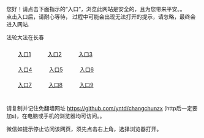 您好！请点击下面指示的“入口”，浏览此网站是安全的，且为您带来平安。。 <br/>
点击入口后，请耐心等待， 过程中可能会出现无法打开的提示，请忽略，最终会进入网站. </br>

法轮大法在长春<br/>
<div style="padding:10px"><a style="margin:20px" target="_blank" href="https://du7dqxkpyappk.cloudfront.net/2Qpsp?yacwwzty" id="ccLink1" rel="nofollow">入口1</a> <a target="_blank" style="margin:20px" href="https://d2sepfgfgudiqu.cloudfront.net/2Qpsp?sigvlu" id="ccLink2" rel="nofollow">入口2</a> <a style="margin:20px" target="_blank" href="https://d2ixf6ceefxg9f.cloudfront.net/2Qpsp?omrtngey" id="ccLink3" rel="nofollow">入口3</a></div>

<div style="padding:10px" ><a style="margin:20px" target="_blank" href="https://du7dqxkpyappk.cloudfront.net/2Qpsp?yacwwzty" id="ccLink4" rel="nofollow">入口4</a> <a style="margin:20px" href="https://d2sepfgfgudiqu.cloudfront.net/2Qpsp?sigvlu" target="_blank" id="ccLink5" rel="nofollow">入口5</a> <a style="margin:20px" href="https://d2ixf6ceefxg9f.cloudfront.net/2Qpsp?omrtngey" target="_blank" id="ccLink6" rel="nofollow">入口6</a></div>

<div style="padding:10px"><a style="margin:20px" target="_blank" href="https://du7dqxkpyappk.cloudfront.net/2Qpsp?yacwwzty" id="ccLink7" rel="nofollow">入口7</a> <a style="margin:20px" href="https://d2sepfgfgudiqu.cloudfront.net/2Qpsp?sigvlu" target="_blank" id="ccLink8" rel="nofollow">入口8</a> <a style="margin:20px" target="_blank" href="https://d2ixf6ceefxg9f.cloudfront.net/2Qpsp?omrtngey" id="ccLink9" rel="nofollow">入口9</a></div>

<br/>



请复制并记住免翻墙网址 https://github.com/yntd/changchunzx (http后一定要加s)，在电脑或手机的浏览器均可访问。。<br/>

微信如提示停止访问该网页，须先点击右上角，选择浏览器打开。
